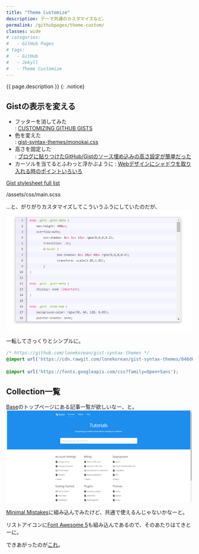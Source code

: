 ```yaml
---
title: "Theme Customize"
description: テーマ共通のカスタマイズなど。
permalink: /githubpages/theme-custom/
classes: wide
# categories:
#   - GitHub Pages
# tags:
#   - GitHub
#   - Jekyll
#   - Theme Customize
---
```

{{ page.description }}
{: .notice}
## Gistの表示を変える
+ フッターを消してみた  
: [CUSTOMIZING GITHUB GISTS](http://codersblock.com/blog/customizing-github-gists/)
+ 色を変えた  
: [gist-syntax-themes/monokai.css](https://github.com/lonekorean/gist-syntax-themes/blob/master/stylesheets/monokai.css)
+ 高さを固定した  
: [ブログに貼りつけたGitHub/Gistのソース埋め込みの高さ設定が簡単だった](http://pineplanter.moo.jp/non-it-salaryman/2016/08/24/blog-source-gist-height/)
+ カーソルを当てるとふわっと浮かぶように
: [Webデザインにシャドウを取り入れる時のポイントいろいろ](https://www.webcreatorbox.com/tech/shadow)


[Gist stylesheet full list](https://github.com/StylishThemes/GitHub-Dark/issues/197#issuecomment-63717143)

/assets/css/main.scss
<script src="https://gist.github.com/laureltreetop/cd7ddbf84905fde3d997a96dfb246d94.js"></script>
…と、がりがりカスタマイズしてこういうふうにしていたのだが、
[![Gist custm old](/assets/images/github-custom-gist-old.png)](/assets/images/github-custom-gist-old.png)

一転してさっくりとシンプルに。
```css
/* https://github.com/lonekorean/gist-syntax-themes */
@import url('https://cdn.rawgit.com/lonekorean/gist-syntax-themes/848d6580/stylesheets/monokai.css');

@import url('https://fonts.googleapis.com/css?family=Open+Sans');
```

## Collection一覧

[Base](https://learn.cloudcannon.com/templates/base/)のトップページにある記事一覧が欲しいなー、と。
[![Jekyll theme Base](/assets/images/theme-base-prev.png)](/assets/images/theme-base-prev.png)

[Minimal Mistakes](https://mmistakes.github.io/minimal-mistakes/)に組み込んでみたけど、共通で使えるんじゃないかなーと。
<script src="https://gist.github.com/laureltreetop/f343294a35d9df506546b0180d8269d6.js"></script>
リストアイコンに[Font Awesome 5](https://fontawesome.com/)も組み込んであるので、そのあたりはてきとーに。  

できあがったのが[これ](/collections.html)。